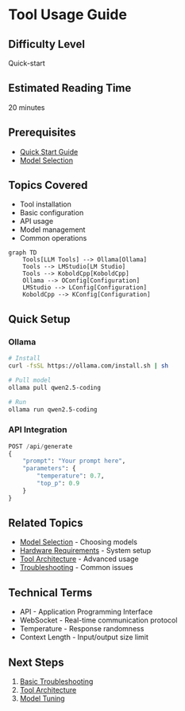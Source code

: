 # Tool Usage Guide

## Difficulty Level
Quick-start

## Estimated Reading Time
20 minutes

## Prerequisites
- [Quick Start Guide](local-llm-quick-path.md)
- [Model Selection](model-selection.md)

## Topics Covered
- Tool installation
- Basic configuration
- API usage
- Model management
- Common operations

```mermaid
graph TD
    Tools[LLM Tools] --> Ollama[Ollama]
    Tools --> LMStudio[LM Studio]
    Tools --> KoboldCpp[KoboldCpp]
    Ollama --> OConfig[Configuration]
    LMStudio --> LConfig[Configuration]
    KoboldCpp --> KConfig[Configuration]
```

## Quick Setup

### Ollama
```bash
# Install
curl -fsSL https://ollama.com/install.sh | sh

# Pull model
ollama pull qwen2.5-coding

# Run
ollama run qwen2.5-coding
```

### API Integration
```python
POST /api/generate
{
    "prompt": "Your prompt here",
    "parameters": {
        "temperature": 0.7,
        "top_p": 0.9
    }
}
```

## Related Topics
- [Model Selection](model-selection.md) - Choosing models
- [Hardware Requirements](hardware-requirements.md) - System setup
- [Tool Architecture](../advanced/tool-architecture.md) - Advanced usage
- [Troubleshooting](troubleshooting.md) - Common issues

## Technical Terms
- API - Application Programming Interface
- WebSocket - Real-time communication protocol
- Temperature - Response randomness
- Context Length - Input/output size limit

## Next Steps
1. [Basic Troubleshooting](troubleshooting.md)
2. [Tool Architecture](../advanced/tool-architecture.md)
3. [Model Tuning](../advanced/model-tuning.md)